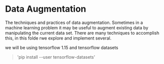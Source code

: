 # Data Augmentation

The techniques and practices of data augmentation.  Sometimes in a machine learning problem it may be useful to augment existing data by manipulating the current data set.  There are many techniques to accomplish this, in this folde rwe explore and implement several.

we will be using tensorflow 1.15 and tensorflow datasets
> 'pip install --user tensorflow-datasets'
